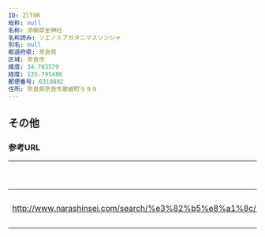 ```yaml
---
ID: ZlT8R
総称: null
名称: 添御県坐神社
名称読み: ソエノミアガタニマスジンジャ
別名: null
都道府県: 奈良県
区域: 奈良市
緯度: 34.703579
経度: 135.795486
郵便番号: 6310802
住所: 奈良県奈良市歌姫町９９９
---
```


## その他

### 参考URL

| URL                                                                                                          | 説明   |
| ------------------------------------------------------------------------------------------------------------ | ------ |
| http://www.narashinsei.com/search/%e3%82%b5%e8%a1%8c/%e6%b7%bb%e5%be%a1%e7%9c%8c%e5%9d%90%e7%a5%9e%e7%a4%be/ | 神社庁 |
